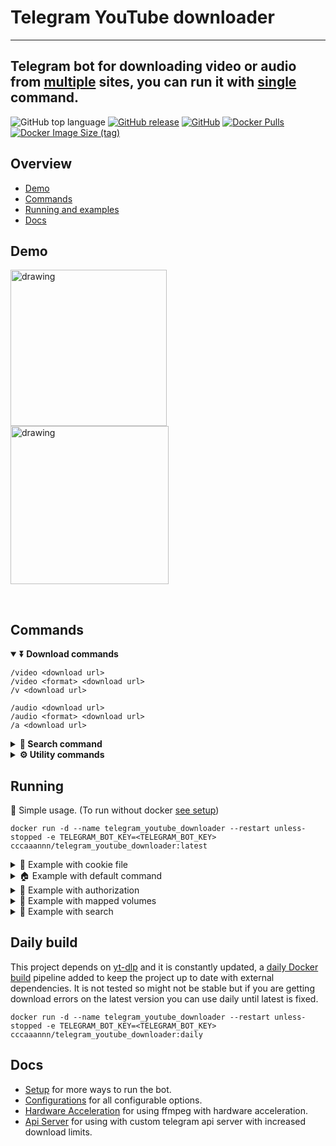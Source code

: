 # Telegram YouTube downloader
---
## Telegram bot for downloading video or audio from [multiple](https://github.com/yt-dlp/yt-dlp/blob/master/supportedsites.md) sites, you can run it with [single](#running) command.

![GitHub top language](https://img.shields.io/github/languages/top/cccaaannn/telegram_youtube_downloader?color=blue&style=for-the-badge) [![GitHub release](https://img.shields.io/github/v/release/cccaaannn/telegram_youtube_downloader?color=blueviolet&style=for-the-badge)](https://github.com/cccaaannn/telegram_youtube_downloader/releases?style=flat-square) [![GitHub](https://img.shields.io/github/license/cccaaannn/telegram_youtube_downloader?color=brightgreen&style=for-the-badge)](https://github.com/cccaaannn/telegram_youtube_downloader/blob/master/LICENSE) [![Docker Pulls](https://img.shields.io/docker/pulls/cccaaannn/telegram_youtube_downloader?color=blue&style=for-the-badge)](https://hub.docker.com/r/cccaaannn/telegram_youtube_downloader) [![Docker Image Size (tag)](https://img.shields.io/docker/image-size/cccaaannn/telegram_youtube_downloader/latest?color=teal&style=for-the-badge)](https://hub.docker.com/r/cccaaannn/telegram_youtube_downloader)

## Overview
- [Demo](#demo)
- [Commands](#commands)
- [Running and examples](#running)
- [Docs](#docs)

## Demo
<img src="https://github.com/cccaaannn/readme_media/blob/master/media/telegram_youtube_downloader/gifs/example_download_audio.gif?raw=true" alt="drawing" width="250"/> <img src="https://github.com/cccaaannn/readme_media/blob/master/media/telegram_youtube_downloader/gifs/example_download_menu.gif?raw=true" alt="drawing" width="253"/>

<br/>

## Commands

<details open>
<summary><strong>⏬ Download commands</strong></summary>

```shell
/video <download url>
/video <format> <download url>
/v <download url>
```

```shell
/audio <download url>
/audio <format> <download url>
/a <download url>
```
</details>

<details>
<summary><strong>🔎 Search command</strong></summary>

Performs a YouTube search to download. [Also see setup/search](https://github.com/cccaaannn/telegram_youtube_downloader/blob/master/docs/SETUP.md#search-command)

```shell
/search <query>
/s <query>
```
</details>

<details>
<summary><strong>⚙️ Utility commands</strong></summary>

[See configurations](https://github.com/cccaaannn/telegram_youtube_downloader/blob/master/docs/CONFIGURATIONS.md) for command configurations.

```shell
/formats
/sites
/help
/about
```
</details>

## Running

🚀 Simple usage. (To run without docker [see setup](https://github.com/cccaaannn/telegram_youtube_downloader/blob/master/docs/SETUP.md))
```shell
docker run -d --name telegram_youtube_downloader --restart unless-stopped -e TELEGRAM_BOT_KEY=<TELEGRAM_BOT_KEY> cccaaannn/telegram_youtube_downloader:latest
```

<details>
<summary>🍪 Example with cookie file</summary>

You can use a [cookie file](https://github.com/yt-dlp/yt-dlp/wiki/Extractors#exporting-youtube-cookies) to download without getting blocked.

```shell
sudo docker run -d --name telegram_youtube_downloader --restart unless-stopped \
-e TELEGRAM_BOT_KEY=<TELEGRAM_BOT_KEY> \
-e youtube_downloader_options__audio_options__cookiefile=/telegram_youtube_downloader/cookies/cookies.txt \
-e youtube_downloader_options__video_options__cookiefile=/telegram_youtube_downloader/cookies/cookies.txt \
-v <YOUR_COOKIES_PATH>/cookies:/telegram_youtube_downloader/cookies \
cccaaannn/telegram_youtube_downloader:latest
```
</details>

<details>
<summary>🏠 Example with default command</summary>

You can set a [default command](https://github.com/cccaaannn/telegram_youtube_downloader/blob/master/docs/CONFIGURATIONS.md#default_command) to run a download command on bare messages.

```shell
sudo docker run -d --name telegram_youtube_downloader --restart unless-stopped \
-e TELEGRAM_BOT_KEY=<TELEGRAM_BOT_KEY> \
-e telegram_bot_options__default_command=video \
cccaaannn/telegram_youtube_downloader:latest
```
</details>

<details>
<summary>🔑 Example with authorization</summary>

You can set authorization rules per user [see authorization config](https://github.com/cccaaannn/telegram_youtube_downloader/blob/master/docs/CONFIGURATIONS.md#authorization_options).
If you have many users you can map the configs directory to a local directory and edit the config file.

```shell
sudo docker run -d --name telegram_youtube_downloader --restart unless-stopped \
-e TELEGRAM_BOT_KEY=<TELEGRAM_BOT_KEY> \
-e telegram_bot_options__authorization_options__mode=ALLOW_SELECTED \
-e telegram_bot_options__authorization_options__users__0__claims=all \
-e telegram_bot_options__authorization_options__users__0__id=<TELEGRAM_USER_ID_1> \
-e telegram_bot_options__authorization_options__users__1__claims=audio,help \
-e telegram_bot_options__authorization_options__users__1__id=<TELEGRAM_USER_ID_2> \
cccaaannn/telegram_youtube_downloader:latest
```
</details>

<details>
<summary>💾 Example with mapped volumes</summary>

1. You can map logs to a local directory. [See logger options](https://github.com/cccaaannn/telegram_youtube_downloader/blob/master/docs/CONFIGURATIONS.md#logger_options).
2. You can also map the configs directory to a local directory if you have too many custom configurations.

```shell
sudo docker run -d --name telegram_youtube_downloader --restart unless-stopped \
-e TELEGRAM_BOT_KEY=<TELEGRAM_BOT_KEY> \
-v <YOUR_LOGS_PATH>/logs:/telegram_youtube_downloader/logs \
-v <YOUR_CONFIGS_PATH>/configs:/telegram_youtube_downloader/telegram_youtube_downloader/configs \
cccaaannn/telegram_youtube_downloader:latest
```
</details>

<details>
<summary>🔎 Example with search</summary>

You can use search command to search videos on YouTube. [See search feature](https://github.com/cccaaannn/telegram_youtube_downloader/blob/master/docs/SETUP.md#search-command).

```shell
docker run -d --name telegram_youtube_downloader --restart unless-stopped \
-e TELEGRAM_BOT_KEY=<TELEGRAM_BOT_KEY> \
-e YOUTUBE_API_KEY=<YOUTUBE_API_KEY> \
cccaaannn/telegram_youtube_downloader:latest
```
</details>

## Daily build
This project depends on [yt-dlp](https://github.com/yt-dlp/yt-dlp) and it is constantly updated, a [daily Docker build](https://hub.docker.com/r/cccaaannn/telegram_youtube_downloader/tags) pipeline added to keep the project up to date with external dependencies. It is not tested so might not be stable but if you are getting download errors on the latest version you can use daily until latest is fixed.
```shell
docker run -d --name telegram_youtube_downloader --restart unless-stopped -e TELEGRAM_BOT_KEY=<TELEGRAM_BOT_KEY> cccaaannn/telegram_youtube_downloader:daily
```

## Docs
- [Setup](https://github.com/cccaaannn/telegram_youtube_downloader/blob/master/docs/SETUP.md) for more ways to run the bot.
- [Configurations](https://github.com/cccaaannn/telegram_youtube_downloader/blob/master/docs/CONFIGURATIONS.md) for all configurable options.
- [Hardware Acceleration](https://github.com/cccaaannn/telegram_youtube_downloader/blob/master/docs/HARDWARE_ACCELERATION.md) for using ffmpeg with hardware acceleration.
- [Api Server](https://github.com/cccaaannn/telegram_youtube_downloader/blob/master/docs/API_SERVER.md) for using with custom telegram api server with increased download limits.
